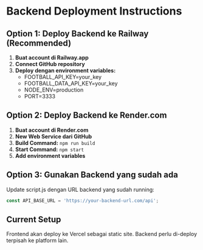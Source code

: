 # Backend Deployment Instructions

## Option 1: Deploy Backend ke Railway (Recommended)

1. **Buat account di Railway.app**
2. **Connect GitHub repository**
3. **Deploy dengan environment variables:**
   - FOOTBALL_API_KEY=your_key
   - FOOTBALL_DATA_API_KEY=your_key
   - NODE_ENV=production
   - PORT=3333

## Option 2: Deploy Backend ke Render.com

1. **Buat account di Render.com**
2. **New Web Service dari GitHub**
3. **Build Command:** `npm run build`
4. **Start Command:** `npm start`
5. **Add environment variables**

## Option 3: Gunakan Backend yang sudah ada

Update script.js dengan URL backend yang sudah running:
```javascript
const API_BASE_URL = 'https://your-backend-url.com/api';
```

## Current Setup

Frontend akan deploy ke Vercel sebagai static site.
Backend perlu di-deploy terpisah ke platform lain.